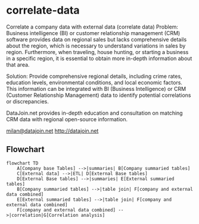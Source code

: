 # correlate-data
Correlate a company data with external data (correlate data)
Problem: Business intelligence (BI) or customer relationship management (CRM) software provides data on regional sales but lacks comprehensive details about the region, which is necessary to understand variations in sales by region. Furthermore, when traveling, house hunting, or starting a business in a specific region, it is essential to obtain more in-depth information about that area.

Solution: Provide comprehensive regional details, including crime rates, education levels, environmental conditions, and local economic factors. This information can be integrated with BI (Business Intelligence) or CRM (Customer Relationship Management) data to identify potential correlations or discrepancies.

DataJoin.net provides in-depth education and consultation on matching CRM data with regional open-source information.

milan@datajoin.net
http://datajoin.net

## Flowchart  
```mermaid
flowchart TD
    A[Company base Tables] -->|summaries| B[Company summaried tables]
    C[External data] -->|ETL| D[External Base tables]
    D[External Base tables] -->|summaries| E[External summaried tables]
    B[Company summaried tables] -->|table join| F[company and external data combined]
    E[External summaried tables] -->|table join| F[company and external data combined]
    F[company and external data combined] -->|correlation|G[Correlation analysis]
```